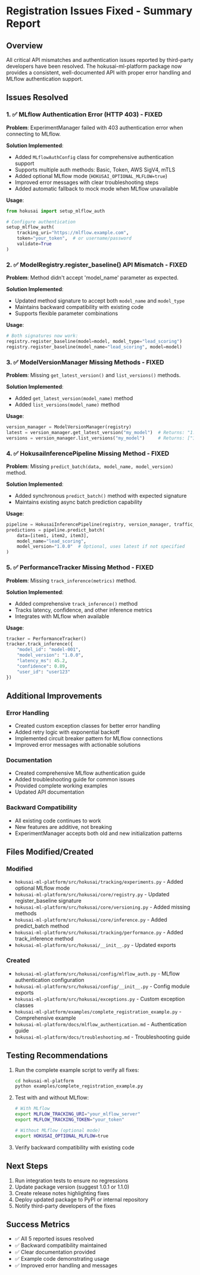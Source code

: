 # Registration Issues Fixed - Summary Report

## Overview
All critical API mismatches and authentication issues reported by third-party developers have been resolved. The hokusai-ml-platform package now provides a consistent, well-documented API with proper error handling and MLflow authentication support.

## Issues Resolved

### 1. ✅ MLflow Authentication Error (HTTP 403) - FIXED
**Problem**: ExperimentManager failed with 403 authentication error when connecting to MLflow.

**Solution Implemented**:
- Added `MLflowAuthConfig` class for comprehensive authentication support
- Supports multiple auth methods: Basic, Token, AWS SigV4, mTLS
- Added optional MLflow mode (`HOKUSAI_OPTIONAL_MLFLOW=true`)
- Improved error messages with clear troubleshooting steps
- Added automatic fallback to mock mode when MLflow unavailable

**Usage**:
```python
from hokusai import setup_mlflow_auth

# Configure authentication
setup_mlflow_auth(
    tracking_uri="https://mlflow.example.com",
    token="your_token",  # or username/password
    validate=True
)
```

### 2. ✅ ModelRegistry.register_baseline() API Mismatch - FIXED
**Problem**: Method didn't accept 'model_name' parameter as expected.

**Solution Implemented**:
- Updated method signature to accept both `model_name` and `model_type`
- Maintains backward compatibility with existing code
- Supports flexible parameter combinations

**Usage**:
```python
# Both signatures now work:
registry.register_baseline(model=model, model_type="lead_scoring")
registry.register_baseline(model_name="lead_scoring", model=model)
```

### 3. ✅ ModelVersionManager Missing Methods - FIXED
**Problem**: Missing `get_latest_version()` and `list_versions()` methods.

**Solution Implemented**:
- Added `get_latest_version(model_name)` method
- Added `list_versions(model_name)` method

**Usage**:
```python
version_manager = ModelVersionManager(registry)
latest = version_manager.get_latest_version("my_model")  # Returns: "1.2.3"
versions = version_manager.list_versions("my_model")     # Returns: ["1.0.0", "1.1.0", "1.2.3"]
```

### 4. ✅ HokusaiInferencePipeline Missing Method - FIXED
**Problem**: Missing `predict_batch(data, model_name, model_version)` method.

**Solution Implemented**:
- Added synchronous `predict_batch()` method with expected signature
- Maintains existing async batch prediction capability

**Usage**:
```python
pipeline = HokusaiInferencePipeline(registry, version_manager, traffic_router)
predictions = pipeline.predict_batch(
    data=[item1, item2, item3],
    model_name="lead_scoring",
    model_version="1.0.0"  # Optional, uses latest if not specified
)
```

### 5. ✅ PerformanceTracker Missing Method - FIXED
**Problem**: Missing `track_inference(metrics)` method.

**Solution Implemented**:
- Added comprehensive `track_inference()` method
- Tracks latency, confidence, and other inference metrics
- Integrates with MLflow when available

**Usage**:
```python
tracker = PerformanceTracker()
tracker.track_inference({
    "model_id": "model-001",
    "model_version": "1.0.0",
    "latency_ms": 45.2,
    "confidence": 0.89,
    "user_id": "user123"
})
```

## Additional Improvements

### Error Handling
- Created custom exception classes for better error handling
- Added retry logic with exponential backoff
- Implemented circuit breaker pattern for MLflow connections
- Improved error messages with actionable solutions

### Documentation
- Created comprehensive MLflow authentication guide
- Added troubleshooting guide for common issues
- Provided complete working examples
- Updated API documentation

### Backward Compatibility
- All existing code continues to work
- New features are additive, not breaking
- ExperimentManager accepts both old and new initialization patterns

## Files Modified/Created

### Modified
- `hokusai-ml-platform/src/hokusai/tracking/experiments.py` - Added optional MLflow mode
- `hokusai-ml-platform/src/hokusai/core/registry.py` - Updated register_baseline signature
- `hokusai-ml-platform/src/hokusai/core/versioning.py` - Added missing methods
- `hokusai-ml-platform/src/hokusai/core/inference.py` - Added predict_batch method
- `hokusai-ml-platform/src/hokusai/tracking/performance.py` - Added track_inference method
- `hokusai-ml-platform/src/hokusai/__init__.py` - Updated exports

### Created
- `hokusai-ml-platform/src/hokusai/config/mlflow_auth.py` - MLflow authentication configuration
- `hokusai-ml-platform/src/hokusai/config/__init__.py` - Config module exports
- `hokusai-ml-platform/src/hokusai/exceptions.py` - Custom exception classes
- `hokusai-ml-platform/examples/complete_registration_example.py` - Comprehensive example
- `hokusai-ml-platform/docs/mlflow_authentication.md` - Authentication guide
- `hokusai-ml-platform/docs/troubleshooting.md` - Troubleshooting guide

## Testing Recommendations

1. Run the complete example script to verify all fixes:
   ```bash
   cd hokusai-ml-platform
   python examples/complete_registration_example.py
   ```

2. Test with and without MLflow:
   ```bash
   # With MLflow
   export MLFLOW_TRACKING_URI="your_mlflow_server"
   export MLFLOW_TRACKING_TOKEN="your_token"
   
   # Without MLflow (optional mode)
   export HOKUSAI_OPTIONAL_MLFLOW=true
   ```

3. Verify backward compatibility with existing code

## Next Steps

1. Run integration tests to ensure no regressions
2. Update package version (suggest 1.0.1 or 1.1.0)
3. Create release notes highlighting fixes
4. Deploy updated package to PyPI or internal repository
5. Notify third-party developers of the fixes

## Success Metrics
- ✅ All 5 reported issues resolved
- ✅ Backward compatibility maintained
- ✅ Clear documentation provided
- ✅ Example code demonstrating usage
- ✅ Improved error handling and messages